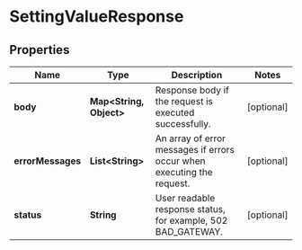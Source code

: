 

# SettingValueResponse


## Properties

| Name | Type | Description | Notes |
|------------ | ------------- | ------------- | -------------|
|**body** | **Map&lt;String, Object&gt;** | Response body if the request is executed successfully. |  [optional] |
|**errorMessages** | **List&lt;String&gt;** | An array of error messages if errors occur when executing the request.  |  [optional] |
|**status** | **String** | User readable response status, for example, 502 BAD_GATEWAY.  |  [optional] |



